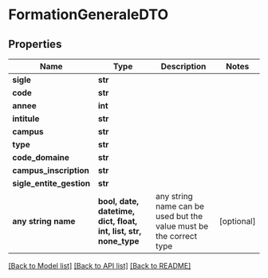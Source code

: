 # FormationGeneraleDTO


## Properties
Name | Type | Description | Notes
------------ | ------------- | ------------- | -------------
**sigle** | **str** |  | 
**code** | **str** |  | 
**annee** | **int** |  | 
**intitule** | **str** |  | 
**campus** | **str** |  | 
**type** | **str** |  | 
**code_domaine** | **str** |  | 
**campus_inscription** | **str** |  | 
**sigle_entite_gestion** | **str** |  | 
**any string name** | **bool, date, datetime, dict, float, int, list, str, none_type** | any string name can be used but the value must be the correct type | [optional]

[[Back to Model list]](../README.md#documentation-for-models) [[Back to API list]](../README.md#documentation-for-api-endpoints) [[Back to README]](../README.md)


